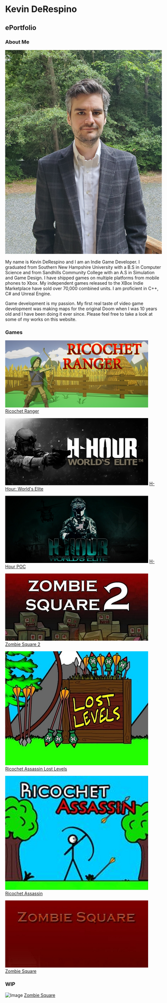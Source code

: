 # Kevin DeRespino
## ePortfolio

### About Me

![Image](images/TitleImages/KevinDeRespino.jpg)

My name is Kevin DeRespino and I am an Indie Game Developer. I graduated from Southern New Hampshire University with a B.S in Computer Science and from Sandhills Community College with an A.S in Simulation and Game Design. I have shipped games on multiple platforms from mobile phones to Xbox. My independent games released to the XBox Indie Marketplace have sold over 70,000 combined units. I am proficient in C++, C# and Unreal Engine.

Game development is my passion. My first real taste of video game development was making maps for the original Doom when I was 10 years old and I have been doing it ever since. Please feel free to take a look at some of my works on this website.

  

### Games

![Image](images/TitleImages/RicochetRanger_TitleImage.jpg)
[Ricochet Ranger](https://kevinderespino.github.io/ricochetranger)

![Image](images/TitleImages/HHour_TitleImage.jpg)
[H-Hour: World's Elite](https://kevinderespino.github.io/hhour)

![Image](images/TitleImages/HHourPOC_TitleImage.jpg)
[H-Hour POC](https://kevinderespino.github.io/hhourpoc)

![Image](images/TitleImages/ZombieSquare2_TitleImage.jpg)
[Zombie Square 2](https://kevinderespino.github.io/zombiesquare2)

![Image](images/TitleImages/RALL_TitleImage.jpg)
[Ricochet Assassin Lost Levels](https://kevinderespino.github.io/ricochetassassinll)

![Image](images/TitleImages/RA_TitleImage.jpg)
[Ricochet Assassin](https://kevinderespino.github.io/ricochetassassin)

![Image](images/TitleImages/ZombieSquare_TitleImage.jpg)
[Zombie Square](https://kevinderespino.github.io/zombiesquare)

### WIP

![Image](images/TitleImages/MagicGame_TitleImage.jpg)
[Zombie Square](https://kevinderespino.github.io/magicgameproject)

